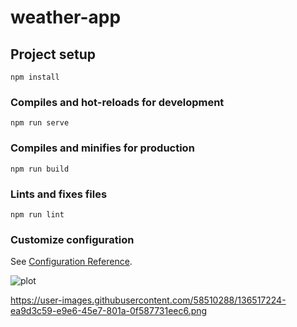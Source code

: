 # weather-app

## Project setup
```
npm install
```

### Compiles and hot-reloads for development
```
npm run serve
```

### Compiles and minifies for production
```
npm run build
```

### Lints and fixes files
```
npm run lint
```

### Customize configuration
See [Configuration Reference](https://cli.vuejs.org/config/).

![plot](./assets/weather.jpg)

https://user-images.githubusercontent.com/58510288/136517224-ea9d3c59-e9e6-45e7-801a-0f587731eec6.png
